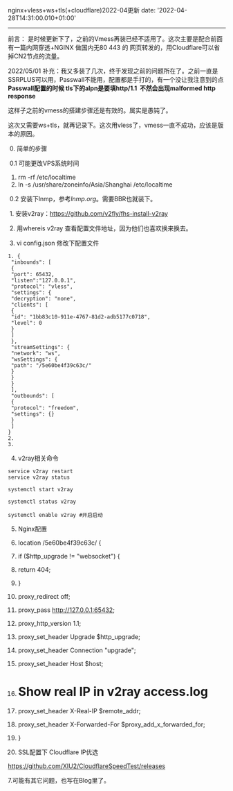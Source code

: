 nginx+vless+ws+tls(+cloudflare)2022-04更新
date: '2022-04-28T14:31:00.010+01:00'

---
前言： 是时候更新下了，之前的Vmess再装已经不适用了。这次主要是配合前面有一篇内网穿透+NGINX 做国内无80 443 的 网页转发的，用Cloudflare可以省掉CN2节点的流量。

2022/05/01 补充：我又多装了几次，终于发现之前的问题所在了。之前一直是SSRPLUS可以用，Passwall不能用，配置都是手打的，有一个没让我注意到的点**Passwall配置的时候 tls下的alpn是要填http/1.1  不然会出现malformed http response**

这样子之前的vmess的搭建步骤还是有效的。属实是愚钝了。

  


这次又需要ws+tls，就再记录下。这次用vless了，vmess一直不成功，应该是版本的原因。

 0. 简单的步骤

 0.1 可能更改VPS系统时间 

1. rm -rf /etc/localtime
2. ln -s /usr/share/zoneinfo/Asia/Shanghai /etc/localtime

 0.2 安装下lnmp，参考*lnmp.org*。需要BBR也就装下。

 1. 安装v2ray：https://github.com/v2fly/fhs-install-v2ray

 2. 用whereis v2ray 查看配置文件地址，因为他们也喜欢换来换去。

 3. vi config.json 修改下配置文件


```
1. {  
 "inbounds": [  
 {  
 "port": 65432,  
 "listen":"127.0.0.1",  
 "protocol": "vless",  
 "settings": {  
 "decryption": "none",  
 "clients": [  
 {  
 "id": "1bb83c10-911e-4767-81d2-adb5177c0718",  
 "level": 0  
 }  
 ]  
 },  
 "streamSettings": {  
 "network": "ws",  
 "wsSettings": {  
 "path": "/5e60be4f39c63c/"  
 }  
 }  
 }  
 ],  
 "outbounds": [  
 {  
 "protocol": "freedom",  
 "settings": {}  
 }  
 ]  
}
2. 
3. 

```
4. v2ray相关命令


```
service v2ray restart   
service v2ray status
```

```
systemctl start v2ray  
  
systemctl status v2ray  

```

```
systemctl enable v2ray #开启启动
```
5. Nginx配置

1. location /5e60be4f39c63c/ {
2. if ($http\_upgrade != "websocket") {
3. return 404;
4. }
5. proxy\_redirect off;
6. proxy\_pass http://127.0.0.1:65432;
7. proxy\_http\_version 1.1;
8. proxy\_set\_header Upgrade $http\_upgrade;
9. proxy\_set\_header Connection "upgrade";
10. proxy\_set\_header Host $host;
11. # Show real IP in v2ray access.log
12. proxy\_set\_header X-Real-IP $remote\_addr;
13. proxy\_set\_header X-Forwarded-For $proxy\_add\_x\_forwarded\_for;
14. }

6. SSL配置下 Cloudflare IP优选

https://github.com/XIU2/CloudflareSpeedTest/releases

7.可能有其它问题，也写在Blog里了。

  



